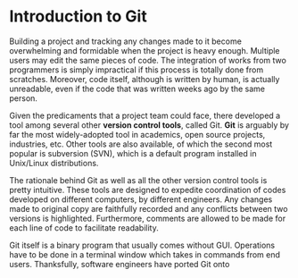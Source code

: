 # Introduction to Git

Building a project and tracking any changes made to it become overwhelming and formidable when the project is heavy enough. Multiple users may edit the same pieces of code. The integration of works from two programmers is simply impractical if this process is totally done from scratches. Moreover, code itself, although is written by human, is actually unreadable, even if the code that was written weeks ago by the same person.

Given the predicaments that a project team could face, there developed a tool among several other **version control tools**, called Git. **Git** is arguably by far the most widely-adopted tool in academics, open source projects, industries, etc. Other tools are also available, of which the second most popular is subversion (SVN), which is a default program installed in Unix/Linux distributions.

The rationale behind Git as well as all the other version control tools is pretty intuitive. These tools are designed to expedite coordination of codes developed on different computers, by different engineers. Any changes made to original copy are faithfully recorded and any conflicts between two versions is highlighted. Furthermore, comments are allowed to be made for each line of code to facilitate readability.

Git itself is a binary program that usually comes without GUI. Operations have to be done in a terminal window which takes in commands from end users. Thanksfully, software engineers have ported Git onto 
